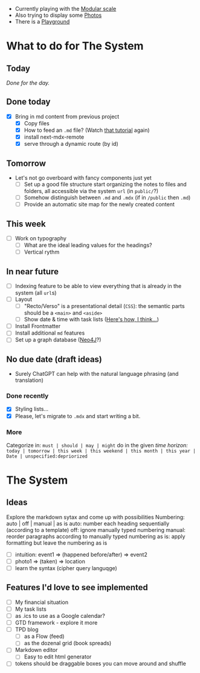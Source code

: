- Currently playing with the [Modular scale](/modularscale)
- Also trying to display some [Photos](/photos)
- There is a [Playground](/example)

# What to do for The System

## Today
_Done for the day._

## Done today
* [x] Bring in md content from previous project
    * [x] Copy files
    * [x] How to feed an `.md` file? (Watch [that tutorial](https://www.youtube.com/watch?v=MsSUAOkepCw&t=412s&ab_channel=ColbyFayock) again)
    * [x] install next-mdx-remote
    * [x] serve through a dynamic route (by id)

## Tomorrow
- Let's not go overboard with fancy components just yet
    - [ ] Set up a good file structure start organizing the notes to files and folders, all accessible via the system `url` (in `public/`?)
    - [ ] Somehow distinguish between `.md` and `.mdx` (if in `/public` then `.md`)
    - [ ] Provide an automatic site map for the newly created content

## This week
- [ ] Work on typography
    - [ ] What are the ideal leading values for the headings?
    - [ ] Vertical rythm

## In near future
- [ ] Indexing feature to be able to view everything that is already in the system (all `url`s)
- [ ] Layout
    - [ ] "Recto/Verso" is a presentational detail (`CSS`): the semantic parts should be a `<main>` and `<aside>`
    - [ ] Show date & time with task lists ([Here's how, I think...](https://medium.com/create-a-clocking-in-system-on-react/create-a-react-app-displaying-the-current-date-and-time-using-hooks-21d946971556))
- [ ] Install Frontmatter
- [ ] Install additional `md` features
- [ ] Set up a graph database ([Neo4J](#)?)

## No due date (draft ideas)
- Surely ChatGPT can help with the natural language phrasing (and translation)

### Done recently
- [x] Styling lists...
- [x] Please, let's migrate to `.mdx` and start writing a bit.

### More

Categorize in: `must | should | may | might` do
           in the given _time horizon:_ `today | tomorrow | this week | this weekend | this month | this year | Date | unspecified:depriorized`

# The System

## Ideas

Explore the markdown sytax and come up with possibilities
Numbering: auto | off | manual | as is
auto: number each heading sequentially (according to a template)
off: ignore manually typed numbering
manual: reorder paragraphs according to manually typed numbering
as is: apply formatting but leave the numbering as is

- [ ] intuition: event1 => (happened before/after) => event2
- [ ] photo1 => (taken) => location
- [ ] learn the syntax (cipher query languqge)

## Features I'd love to see implemented

- [ ] My financial situation
- [ ] My task lists
- [ ] as .ics to use as a Google calendar?
- [ ] GTD framework - explore it more
- [ ] TPD blog
   - [ ] as a Flow (feed)
   - [ ] as the dozenal grid (book spreads)
- [ ] Markdown editor
   - [ ] Easy to edit html generator
- [ ] tokens should be draggable boxes you can move around and shuffle